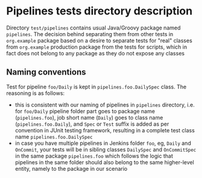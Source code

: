 # Pipelines tests directory description

Directory `test/pipelines` contains usual Java/Groovy package named `pipelines`.
The decision behind separating them from other tests in `org.example` package based on a desire
to separate tests for "real" classes from `org.example` production package from the tests for
scripts, which in fact does not belong to any package as they do not expose any classes


## Naming conventions

Test for pipeline `foo/Daily` is kept in `pipelines.foo.DailySpec` class. The reasoning is as
follows:
- this is consistent with our naming of pipelines in `pipelines` directory, i.e. for `foo/Daily`
  pipeline folder part goes to package name (`pipelines.foo`), job short name (`Daily`) goes to
  class name (`pipelines.foo.Daily`), and `Spec` or `Test` suffix is added as per convention
  in JUnit testing framework, resulting in a complete test class name `pipelines.foo.DailySpec`
- in case you have multiple pipelines in Jenkins folder `foo`, eg, `Daily` and `OnCommit`, your
  tests will be in sibling classes `DailySpec` and `OnCommitSpec` in the same package
  `pipelines.foo` which follows the logic that pipelines in the same folder should also belong
  to the same higher-level entity, namely to the package in our scenario
